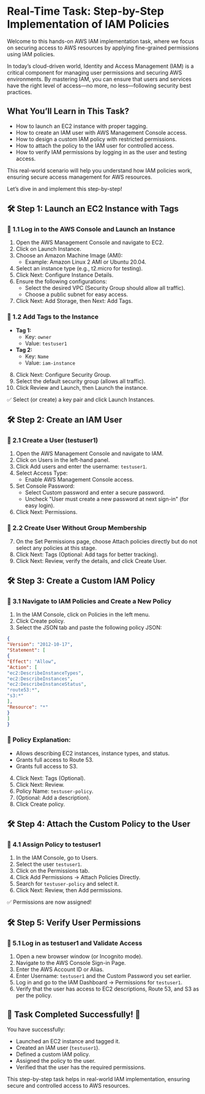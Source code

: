 # Real-Time Task: Step-by-Step Implementation of IAM Policies

Welcome to this hands-on AWS IAM implementation task, where we focus on securing access to AWS resources by applying fine-grained permissions using IAM policies.

In today’s cloud-driven world, Identity and Access Management (IAM) is a critical component for managing user permissions and securing AWS environments. By mastering IAM, you can ensure that users and services have the right level of access—no more, no less—following security best practices.

## What You’ll Learn in This Task?

*   How to launch an EC2 instance with proper tagging.
*   How to create an IAM user with AWS Management Console access.
*   How to design a custom IAM policy with restricted permissions.
*   How to attach the policy to the IAM user for controlled access.
*   How to verify IAM permissions by logging in as the user and testing access.

This real-world scenario will help you understand how IAM policies work, ensuring secure access management for AWS resources.

Let’s dive in and implement this step-by-step!

## 🛠 Step 1: Launch an EC2 Instance with Tags

### 🔹 1.1 Log in to the AWS Console and Launch an Instance

1.  Open the AWS Management Console and navigate to EC2.
2.  Click on Launch Instance.
3.  Choose an Amazon Machine Image (AMI):
    *   Example: Amazon Linux 2 AMI or Ubuntu 20.04.
4.  Select an instance type (e.g., t2.micro for testing).
5.  Click Next: Configure Instance Details.
6.  Ensure the following configurations:
    *   Select the desired VPC (Security Group should allow all traffic).
    *   Choose a public subnet for easy access.
7.  Click Next: Add Storage, then Next: Add Tags.

### 🔹 1.2 Add Tags to the Instance

*   **Tag 1:**
    *   Key: `owner`
    *   Value: `testuser1`
*   **Tag 2:**
    *   Key: `Name`
    *   Value: `iam-instance`

8.  Click Next: Configure Security Group.
9.  Select the default security group (allows all traffic).
10. Click Review and Launch, then Launch the instance.

✅ Select (or create) a key pair and click Launch Instances.

## 🛠 Step 2: Create an IAM User

### 🔹 2.1 Create a User (testuser1)

1.  Open the AWS Management Console and navigate to IAM.
2.  Click on Users in the left-hand panel.
3.  Click Add users and enter the username: `testuser1`.
4.  Select Access Type:
    *   Enable AWS Management Console access.
5.  Set Console Password:
    *   Select Custom password and enter a secure password.
    *   Uncheck "User must create a new password at next sign-in" (for easy login).
6.  Click Next: Permissions.

### 🔹 2.2 Create User Without Group Membership

7.  On the Set Permissions page, choose Attach policies directly but do not select any policies at this stage.
8.  Click Next: Tags (Optional: Add tags for better tracking).
9.  Click Next: Review, verify the details, and click Create User.

## 🛠 Step 3: Create a Custom IAM Policy

### 🔹 3.1 Navigate to IAM Policies and Create a New Policy

1.  In the IAM Console, click on Policies in the left menu.
2.  Click Create policy.
3.  Select the JSON tab and paste the following policy JSON:

```json
{
"Version": "2012-10-17",
"Statement": [
{
"Effect": "Allow",
"Action": [
"ec2:DescribeInstanceTypes",
"ec2:DescribeInstances",
"ec2:DescribeInstanceStatus",
"route53:*",
"s3:*"
],
"Resource": "*"
}
]
}
```

### 🔹 Policy Explanation:

*   Allows describing EC2 instances, instance types, and status.
*   Grants full access to Route 53.
*   Grants full access to S3.

4.  Click Next: Tags (Optional).
5.  Click Next: Review.
6.  Policy Name: `testuser-policy`.
7.  (Optional: Add a description).
8.  Click Create policy.

## 🛠 Step 4: Attach the Custom Policy to the User

### 🔹 4.1 Assign Policy to testuser1

1.  In the IAM Console, go to Users.
2.  Select the user `testuser1`.
3.  Click on the Permissions tab.
4.  Click Add Permissions → Attach Policies Directly.
5.  Search for `testuser-policy` and select it.
6.  Click Next: Review, then Add permissions.

✅ Permissions are now assigned!

## 🛠 Step 5: Verify User Permissions

### 🔹 5.1 Log in as testuser1 and Validate Access

1.  Open a new browser window (or Incognito mode).
2.  Navigate to the AWS Console Sign-in Page.
3.  Enter the AWS Account ID or Alias.
4.  Enter Username: `testuser1` and the Custom Password you set earlier.
5.  Log in and go to the IAM Dashboard → Permissions for `testuser1`.
6.  Verify that the user has access to EC2 descriptions, Route 53, and S3 as per the policy.

## 🎯 Task Completed Successfully! 🚀

You have successfully:

*   Launched an EC2 instance and tagged it.
*   Created an IAM user (`testuser1`).
*   Defined a custom IAM policy.
*   Assigned the policy to the user.
*   Verified that the user has the required permissions.

This step-by-step task helps in real-world IAM implementation, ensuring secure and controlled access to AWS resources.

